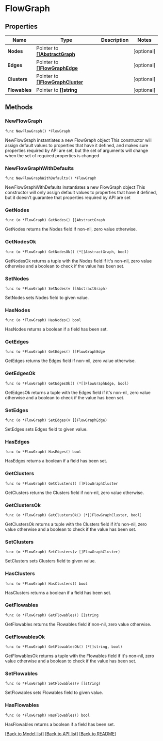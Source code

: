 # FlowGraph

## Properties

Name | Type | Description | Notes
------------ | ------------- | ------------- | -------------
**Nodes** | Pointer to [**[]AbstractGraph**](AbstractGraph.md) |  | [optional] 
**Edges** | Pointer to [**[]FlowGraphEdge**](FlowGraphEdge.md) |  | [optional] 
**Clusters** | Pointer to [**[]FlowGraphCluster**](FlowGraphCluster.md) |  | [optional] 
**Flowables** | Pointer to **[]string** |  | [optional] 

## Methods

### NewFlowGraph

`func NewFlowGraph() *FlowGraph`

NewFlowGraph instantiates a new FlowGraph object
This constructor will assign default values to properties that have it defined,
and makes sure properties required by API are set, but the set of arguments
will change when the set of required properties is changed

### NewFlowGraphWithDefaults

`func NewFlowGraphWithDefaults() *FlowGraph`

NewFlowGraphWithDefaults instantiates a new FlowGraph object
This constructor will only assign default values to properties that have it defined,
but it doesn't guarantee that properties required by API are set

### GetNodes

`func (o *FlowGraph) GetNodes() []AbstractGraph`

GetNodes returns the Nodes field if non-nil, zero value otherwise.

### GetNodesOk

`func (o *FlowGraph) GetNodesOk() (*[]AbstractGraph, bool)`

GetNodesOk returns a tuple with the Nodes field if it's non-nil, zero value otherwise
and a boolean to check if the value has been set.

### SetNodes

`func (o *FlowGraph) SetNodes(v []AbstractGraph)`

SetNodes sets Nodes field to given value.

### HasNodes

`func (o *FlowGraph) HasNodes() bool`

HasNodes returns a boolean if a field has been set.

### GetEdges

`func (o *FlowGraph) GetEdges() []FlowGraphEdge`

GetEdges returns the Edges field if non-nil, zero value otherwise.

### GetEdgesOk

`func (o *FlowGraph) GetEdgesOk() (*[]FlowGraphEdge, bool)`

GetEdgesOk returns a tuple with the Edges field if it's non-nil, zero value otherwise
and a boolean to check if the value has been set.

### SetEdges

`func (o *FlowGraph) SetEdges(v []FlowGraphEdge)`

SetEdges sets Edges field to given value.

### HasEdges

`func (o *FlowGraph) HasEdges() bool`

HasEdges returns a boolean if a field has been set.

### GetClusters

`func (o *FlowGraph) GetClusters() []FlowGraphCluster`

GetClusters returns the Clusters field if non-nil, zero value otherwise.

### GetClustersOk

`func (o *FlowGraph) GetClustersOk() (*[]FlowGraphCluster, bool)`

GetClustersOk returns a tuple with the Clusters field if it's non-nil, zero value otherwise
and a boolean to check if the value has been set.

### SetClusters

`func (o *FlowGraph) SetClusters(v []FlowGraphCluster)`

SetClusters sets Clusters field to given value.

### HasClusters

`func (o *FlowGraph) HasClusters() bool`

HasClusters returns a boolean if a field has been set.

### GetFlowables

`func (o *FlowGraph) GetFlowables() []string`

GetFlowables returns the Flowables field if non-nil, zero value otherwise.

### GetFlowablesOk

`func (o *FlowGraph) GetFlowablesOk() (*[]string, bool)`

GetFlowablesOk returns a tuple with the Flowables field if it's non-nil, zero value otherwise
and a boolean to check if the value has been set.

### SetFlowables

`func (o *FlowGraph) SetFlowables(v []string)`

SetFlowables sets Flowables field to given value.

### HasFlowables

`func (o *FlowGraph) HasFlowables() bool`

HasFlowables returns a boolean if a field has been set.


[[Back to Model list]](../README.md#documentation-for-models) [[Back to API list]](../README.md#documentation-for-api-endpoints) [[Back to README]](../README.md)


